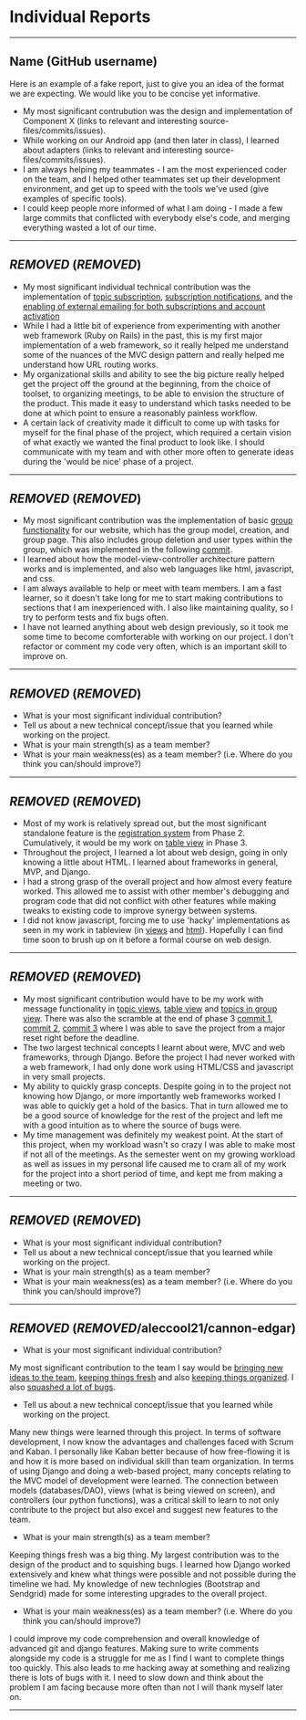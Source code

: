 # Individual Reports

-----

## Name (GitHub username)

Here is an example of a fake report, just to give you an idea of the format we are expecting.
We would like you to be concise yet informative.

* My most significant contrubution was the design and implementation of Component X (links to relevant and interesting source-files/commits/issues).
* While working on our Android app (and then later in class), I learned about adapters (links to relevant and interesting source-files/commits/issues).
* I am always helping my teammates - I am the most experienced coder on the team, and I helped other teammates set up their development environment, and get up to speed with the tools we've used (give examples of specific tools).
* I could keep people more informed of what I am doing - I made a few large commits that conflicted with everybody else's code, and merging everything wasted a lot of our time.

----

## ***REMOVED*** (***REMOVED***)

 * My most significant individual technical contribution was the implementation of [topic subscription](https://github.com/csc301-fall2014/Proj-Evening-Team8-repo/commit/a39d8a641226ecc3f58309e94ddda519b0b412da), [subscription notifications](https://github.com/csc301-fall2014/Proj-Evening-Team8-repo/commit/768e64f1618e2cc04529aaed01cbbca1e6c2ccac), and the [enabling of external emailing for both subscriptions and account activation](https://github.com/csc301-fall2014/Proj-Evening-Team8-repo/commit/e7d26d0e1557ac3c05afe744b258f5f0b8a1c3d7)
 * While I had a little bit of experience from experimenting with another web framework (Ruby on Rails) in the past, this is my first major implementation of a web framework, so it really helped me understand some of the nuances of the MVC design pattern and really helped me understand how URL routing works.
 * My organizational skills and ability to see the big picture really helped get the project off the ground at the beginning, from the choice of toolset, to organizing meetings, to be able to envision the structure of the product.  This made it easy to understand which tasks needed to be done at which point to ensure a reasonably painless workflow.
 * A certain lack of creativity made it difficult to come up with tasks for myself for the final phase of the project, which required a certain vision of what exactly we wanted the final product to look like.  I should communicate with my team and with other more often to generate ideas during the 'would be nice' phase of a project.

----

## ***REMOVED*** (***REMOVED***)

 * My most significant contribution was the implementation of basic [group functionality]( https://github.com/csc301-fall2014/Proj-Evening-Team8-repo/commit/4cb91e70930d0c8860c136188c83617cc6c87661) for our website, which has the group model, creation, and group page. This also includes group deletion and user types within the group, which was implemented in the following [commit](https://github.com/csc301-fall2014/Proj-Evening-Team8-repo/commit/2607beb28b77933f3977498d8badb64fb4f8c8d7).
 * I learned about how the model-view-controller architecture pattern works and is implemented, and also web languages like html, javascript, and css.
 * I am always available to help or meet with team members. I am a fast learner, so it doesn't take long for me to start making contributions to sections that I am inexperienced with. I also like maintaining quality, so I try to perform tests and fix bugs often.
 * I have not learned anything about web design previously, so it took me some time to become comforterable with working on our project. I don't refactor or comment my code very often, which is an important skill to improve on.

----

## ***REMOVED*** (***REMOVED***)

 * What is your most significant individual contribution?
 * Tell us about a new technical concept/issue that you learned while working on the project.
 * What is your main strength(s) as a team member?
 * What is your main weakness(es) as a team member? (i.e. Where do you think you can/should improve?)

----

## ***REMOVED*** (***REMOVED***)

 * Most of my work is relatively spread out, but the most significant standalone feature is the [registration system](https://github.com/csc301-fall2014/Proj-Evening-Team8-repo/tree/registration20) from Phase 2. Cumulatively, it would be my work on [table view](https://github.com/csc301-fall2014/Proj-Evening-Team8-repo/tree/tagsintables59) in Phase 3.
 * Throughout the project, I learned a lot about web design, going in only knowing a little about HTML. I learned about frameworks in general, MVP, and Django.
 * I had a strong grasp of the overall project and how almost every feature worked. This allowed me to assist with other member's debugging and program code that did not conflict with other features while making tweaks to existing code to improve synergy between systems.
 * I did not know javascript, forcing me to use 'hacky' implementations as seen in my work in tableview (in [views](https://github.com/csc301-fall2014/Proj-Evening-Team8-repo/blob/tagsintables59/messageboard/mainsite/views.py) and [html](https://github.com/csc301-fall2014/Proj-Evening-Team8-repo/blob/tagsintables59/messageboard/mainsite/templates/tableview.html)). Hopefully I can find time soon to brush up on it before a formal course on web design.

----

## ***REMOVED*** (***REMOVED***)

 * My most significant contribution would have to be my work with message functionality in [topic views](https://github.com/csc301-fall2014/Proj-Evening-Team8-repo/commits/messagetopic8), [table view](https://github.com/csc301-fall2014/Proj-Evening-Team8-repo/commits/tableviewmessaging55) and [topics in group view](https://github.com/csc301-fall2014/Proj-Evening-Team8-repo/commits/groupmessagesfix70). There was also the scramble at the end of phase 3 [commit 1](https://github.com/csc301-fall2014/Proj-Evening-Team8-repo/commit/fb71e50ff977583a65c320f46b57c60e73fdebfc), [commit 2](https://github.com/csc301-fall2014/Proj-Evening-Team8-repo/commit/8d1f243e14d5b1019f516806fb2182c422843996), [commit 3](https://github.com/csc301-fall2014/Proj-Evening-Team8-repo/commit/6e6c7ff4f34e4aeb6d1aa1c5d52675d44334af77) where I was able to save the project from a major reset right before the deadline.
 * The two largest technical concepts I learnt about were, MVC and web frameworks, through Django. Before the project I had never worked with a web framework, I had only done work using HTML/CSS and javascript in very small projects.
 * My ability to quickly grasp concepts. Despite going in to the project not knowing how Django, or more importantly web frameworks worked I was able to quickly get a hold of the basics. That in turn allowed me to be a good source of knowledge for the rest of the project and left me with a good intuition as to where the source of bugs were.
 * My time management was definitely my weakest point. At the start of this project, when my workload wasn't so crazy I was able to make most if not all of the meetings. As the semester went on my growing workload as well as issues in my personal life caused me to cram all of my work for the project into a short period of time, and kept me from making a meeting or two.

----

## ***REMOVED*** (***REMOVED***)

 * What is your most significant individual contribution?
 * Tell us about a new technical concept/issue that you learned while working on the project.
 * What is your main strength(s) as a team member?
 * What is your main weakness(es) as a team member? (i.e. Where do you think you can/should improve?)

----

## ***REMOVED*** (***REMOVED***/aleccool21/cannon-edgar)

 * What is your most significant individual contribution?
 
My most significant contribution to the team I say would be [bringing new ideas to the team](https://docs.google.com/document/d/1XSi5KfYx6pVRrvmnEio1RfflnQ-aolPxFo9LbrbEBiU/edit?usp=sharing), [keeping things fresh](https://docs.google.com/document/d/1J7HSDrtcEN1SjF89X4f7vbfWQzR4S43IS-kBpIbZn_U/edit?usp=sharing) and also [keeping things organized](https://docs.google.com/document/d/154RksqAHv8_oPVOSH6bVH9sEdJI0Q8Z727UucDL8WZ8/edit?usp=sharing). I also [squashed a lot of bugs](https://docs.google.com/document/d/1qjO6C4pz3_j3uvisjhCUIyYFTW5DvnX0ixocyR73aCg/edit?usp=sharing). 

 * Tell us about a new technical concept/issue that you learned while working on the project.

Many new things were learned through this project. In terms of software development, I now know the advantages and challenges faced with Scrum and Kaban. I personally like Kaban better because of how free-flowing it is and how it is more based on individual skill than team organization. In terms of using Django and doing a web-based project, many concepts relating to the MVC model of development were learned. The connection between models (databases/DAO), views (what is being viewed on screen), and controllers (our python functions), was a critical skill to learn to not only contribute to the project but also excel and suggest new features to the team. 

 * What is your main strength(s) as a team member?

Keeping things fresh was a big thing. My largest contribution was to the design of the product and to squishing bugs. I learned how Django worked extensively and knew what things were possible and not possible during the timeline we had. My knowledge of new technlogies (Bootstrap and Sendgrid) made for some interesting upgrades to the overall project. 

 * What is your main weakness(es) as a team member? (i.e. Where do you think you can/should improve?)
 
I could improve my code comprehension and overall knowledge of advanced git and django features. Making sure to write comments alongside my code is a struggle for me as I find I want to complete things too quickly. This also leads to me hacking away at something and realizing there is lots of bugs with it. I need to slow down and think about the problem I am facing because more often than not I will thank myself later on.

----
